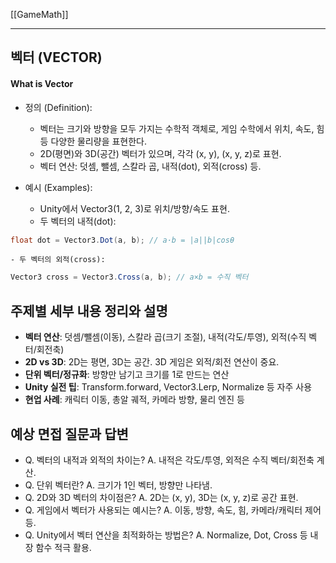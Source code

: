 [[GameMath]]

---
## 벡터 (VECTOR)

#### What is Vector

- 정의 (Definition):
	- 벡터는 크기와 방향을 모두 가지는 수학적 객체로, 게임 수학에서 위치, 속도, 힘 등 다양한 물리량을 표현한다.
	- 2D(평면)와 3D(공간) 벡터가 있으며, 각각 (x, y), (x, y, z)로 표현.
	- 벡터 연산: 덧셈, 뺄셈, 스칼라 곱, 내적(dot), 외적(cross) 등.

- 예시 (Examples):
	- Unity에서 Vector3(1, 2, 3)로 위치/방향/속도 표현.
	- 두 벡터의 내적(dot):
```csharp
float dot = Vector3.Dot(a, b); // a·b = |a||b|cosθ
```
	- 두 벡터의 외적(cross):
```csharp
Vector3 cross = Vector3.Cross(a, b); // a×b = 수직 벡터
```

## 주제별 세부 내용 정리와 설명
- **벡터 연산**: 덧셈/뺄셈(이동), 스칼라 곱(크기 조절), 내적(각도/투영), 외적(수직 벡터/회전축)
- **2D vs 3D**: 2D는 평면, 3D는 공간. 3D 게임은 외적/회전 연산이 중요.
- **단위 벡터/정규화**: 방향만 남기고 크기를 1로 만드는 연산
- **Unity 실전 팁**: Transform.forward, Vector3.Lerp, Normalize 등 자주 사용
- **현업 사례**: 캐릭터 이동, 총알 궤적, 카메라 방향, 물리 엔진 등

## 예상 면접 질문과 답변
- Q. 벡터의 내적과 외적의 차이는?
  A. 내적은 각도/투영, 외적은 수직 벡터/회전축 계산.
- Q. 단위 벡터란?
  A. 크기가 1인 벡터, 방향만 나타냄.
- Q. 2D와 3D 벡터의 차이점은?
  A. 2D는 (x, y), 3D는 (x, y, z)로 공간 표현.
- Q. 게임에서 벡터가 사용되는 예시는?
  A. 이동, 방향, 속도, 힘, 카메라/캐릭터 제어 등.
- Q. Unity에서 벡터 연산을 최적화하는 방법은?
  A. Normalize, Dot, Cross 등 내장 함수 적극 활용.
